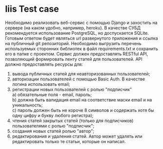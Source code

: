 # liis Test case
Необходимо реализовать веб-сервис с помощью Django и захостить на сервере 
(на каком удобно, например, heroku). В качестве СУБД рекомендуется 
использование PostgreSQL, но доспускается SQLite. Готовым ответом будет 
являться url развернутого приложения и ссылка на публичный git репозиторий. 
Необходимо выгрузить перечень используемых сторонних библиотек в файл 
requirements.txt и сохранить его в папке с проектом.
Сервис должен предоставлять RESTful API, позволяющий формировать ленту 
статей для пользователей. API должно предоставлять ресурсы для:
1. вывода публичных статей для неавторизованных пользователей;
2. авторизации пользователей с помощью Basic Auth. В качестве логина 
использовать email;
3. регистрации новых пользователей с ролью "подписчик"<br>
a) обязательные поля - email, пароль;<br>
b) должна быть валидация email на соответствие маски email и на уникальность;<br>
c) пароль должен быть не короче 8 символов и содержать хотя бы одну цифру и 
букву любого регистра);
4. чтения статей закрытых статей (только для подписчиков) пользователями с
ролью "подписчик";
5. создания новых статей ролью "автор";
6. редактирования и удаления статей. Автор может удалять или редактировать 
только те статьи, которые он написал.
